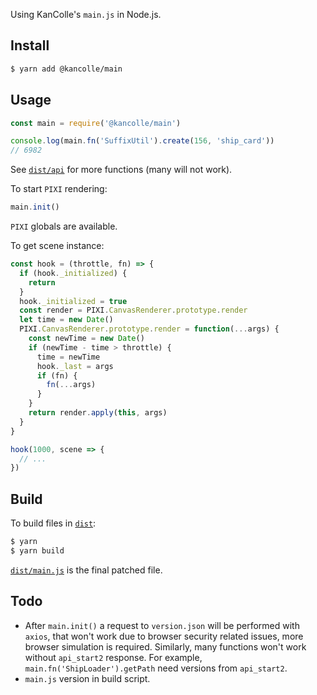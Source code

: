 Using KanColle's `main.js` in Node.js.

## Install

```sh
$ yarn add @kancolle/main
```

## Usage

```js
const main = require('@kancolle/main')

console.log(main.fn('SuffixUtil').create(156, 'ship_card'))
// 6982
```

See [`dist/api`](https://github.com/gakada/kcmain/blob/master/dist/api) for more functions (many will not work).

To start `PIXI` rendering:

```js
main.init()
```

`PIXI` globals are available.

To get scene instance:

```js
const hook = (throttle, fn) => {
  if (hook._initialized) {
    return
  }
  hook._initialized = true
  const render = PIXI.CanvasRenderer.prototype.render
  let time = new Date()
  PIXI.CanvasRenderer.prototype.render = function(...args) {
    const newTime = new Date()
    if (newTime - time > throttle) {
      time = newTime
      hook._last = args
      if (fn) {
        fn(...args)
      }
    }
    return render.apply(this, args)
  }
}

hook(1000, scene => {
  // ...
})
```

## Build

To build files in [`dist`](https://github.com/gakada/kcmain/tree/master/dist):

```sh
$ yarn
$ yarn build
```

[`dist/main.js`](https://raw.githubusercontent.com/gakada/kcmain/master/dist/main.js) is the final patched file.

## Todo

- After `main.init()` a request to `version.json` will be performed with `axios`, that won't work due to browser security related issues, more browser simulation is required. Similarly, many functions won't work without `api_start2` response. For example, `main.fn('ShipLoader').getPath` need versions from `api_start2`.
- `main.js` version in build script.
